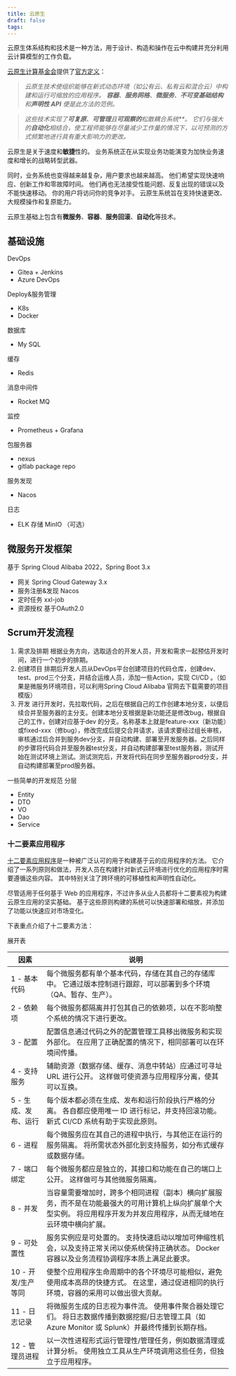 ```yaml
---
title: 云原生
draft: false
tags:
---
```

 云原生体系结构和技术是一种方法，用于设计、构造和操作在云中构建并充分利用云计算模型的工作负载。

[云原生计算基金会](https://www.cncf.io/)提供了[官方定义](https://github.com/cncf/toc/blob/main/DEFINITION.md)：

> _云原生技术使组织能够在新式动态环境（如公有云、私有云和混合云）中构建和运行可缩放的应用程序。 **容器**、**服务网格**、**微服务**、**不可变基础结构**和**声明性 API** 便是此方法的范例。_

> _这些技术实现了**可复原**、**可管理**且**可观察的**松散耦合系统**。 它们与强大的**自动化**相结合，使工程师能够在尽量减少工作量的情况下，以可预测的方式频繁地进行具有重大影响力的更改。_

云原生是关于速度和**敏捷**性的。 业务系统正在从实现业务功能演变为加快业务速度和增长的战略转型武器。

同时，业务系统也变得越来越复杂，用户要求也越来越高。 他们希望实现快速响应、创新工作和零故障时间。 他们再也无法接受性能问题、反复出现的错误以及不能快速移动。 你的用户将访问你的竞争对手。 云原生系统旨在支持快速更改、大规模操作和复原能力。

云原生基础上包含有**微服务**、**容器**、**服务回滚**、**自动化**等技术。

## 基础设施

DevOps 
- Gitea + Jenkins 
- Azure DevOps

Deploy&服务管理
- K8s 
- Docker

数据库 
- My SQL

缓存
- Redis

消息中间件
- Rocket MQ

监控
- Prometheus + Grafana

包服务器 
- nexus 
- gitlab package repo

服务发现
- Nacos

日志
- ELK
存储 MinIO （可选）


## 微服务开发框架

基于 Spring Cloud Alibaba 2022，Spring Boot 3.x

- 网关 Spring Cloud Gateway 3.x
- 服务注册&发现 Nacos 
- 定时任务 xxl-job
- 资源授权  基于OAuth2.0 

## Scrum开发流程

1. 需求及排期
根据业务方向，选取适合的开发人员，开发和需求一起预估开发时间，进行一个初步的排期。
2. 创建项目
排期后开发人员从DevOps平台创建项目的代码仓库，创建dev、test、prod三个分支，并结合运维人员，添加一些Action，实现 CI/CD 。（如果是微服务环境项目，可以利用Spring Cloud Alibaba 官网去下载需要的项目模版）
3. 开发
进行开发时，先拉取代码，之后在根据自己的工作创建本地分支，以便后续合并至服务器的主分支。创建本地分支根据是新功能还是修改bug，根据自己的工作，创建对应基于dev 的分支。名称基本上就是feature-xxx（新功能）或fixed-xxx（修bug），修改完成后提交合并请求，该请求要经过组长审核，审核通过后合并到服务dev分支，并自动构建、部署至开发服务器。之后同样的步骤将代码合并至服务器test分支，并自动构建部署至test服务器，测试开始在测试环境上测试。测试测完后，开发将代码在同步至服务器prod分支，并自动构建部署至prod服务器。


一些简单的开发规范
分层
- Entity
- DTO
- VO
- Dao
- Service
### 十二要素应用程序

[十二要素应用程序](https://12factor.net/)是一种被广泛认可的用于构建基于云的应用程序的方法。 它介绍了一系列原则和做法，开发人员在构建针对新式云环境进行优化的应用程序时需要遵循这些内容。 其中特别关注了跨环境的可移植性和声明性自动化。

尽管适用于任何基于 Web 的应用程序，不过许多从业人员都将十二要素视为构建云原生应用的坚实基础。 基于这些原则构建的系统可以快速部署和缩放，并添加了功能以快速应对市场变化。

下表重点介绍了十二要素方法：

展开表

|因素|说明|
|---|---|
|1 - 基本代码|每个微服务都有单个基本代码，存储在其自己的存储库中。 它通过版本控制进行跟踪，可以部署到多个环境（QA、暂存、生产）。|
|2 - 依赖项|每个微服务都隔离并打包其自己的依赖项，以在不影响整个系统的情况下进行更改。|
|3 - 配置|配置信息通过代码之外的配置管理工具移出微服务和实现外部化。 在应用了正确配置的情况下，相同部署可以在环境间传播。|
|4 - 支持服务|辅助资源（数据存储、缓存、消息中转站）应通过可寻址 URL 进行公开。 这样做可使资源与应用程序分离，使其可以互换。|
|5 - 生成、发布、运行|每个版本都必须在生成、发布和运行阶段执行严格的分离。 各自都应使用唯一 ID 进行标记，并支持回滚功能。 新式 CI/CD 系统有助于实现此原则。|
|6 - 进程|每个微服务应在其自己的进程中执行，与其他正在运行的服务隔离。 将所需状态外部化到支持服务，如分布式缓存或数据存储。|
|7 - 端口绑定|每个微服务都应是独立的，其接口和功能在自己的端口上公开。 这样做可与其他微服务隔离。|
|8 - 并发|当容量需要增加时，跨多个相同进程（副本）横向扩展服务，而不是在功能最强大的可用计算机上纵向扩展单个大型实例。 将应用程序开发为并发应用程序，从而无缝地在云环境中横向扩展。|
|9 - 可处置性|服务实例应是可处置的。 支持快速启动以增加可伸缩性机会，以及支持正常关闭以使系统保持正确状态。 Docker 容器以及业务流程协调程序本质上满足此要求。|
|10 - 开发/生产等同|使整个应用程序生命周期中的各个环境尽可能相似，避免使用成本高昂的快捷方式。 在这里，通过促进相同的执行环境，容器的采用可以做出很大贡献。|
|11 - 日志记录|将微服务生成的日志视为事件流。 使用事件聚合器处理它们。 将日志数据传播到数据挖掘/日志管理工具（如 Azure Monitor 或 Splunk）并最终传播到长期存档。|
|12 - 管理员进程|以一次性进程形式运行管理性/管理任务，例如数据清理或计算分析。 使用独立工具从生产环境调用这些任务，但独立于应用程序。|
